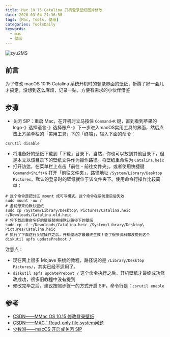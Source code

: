 ```yaml
---
title: Mac 10.15 Catalina 开机登录壁纸图片修改
date: 2020-03-04 21:36:50
tags: [Mac, Tools, 壁纸]
categories: ToolsDaily
keywords:
  - mac
  - 壁纸
---
```


![zyu2MS](https://gitee.com/michael_xiang/images/raw/master/uPic/zyu2MS.png)

## 前言

为了修改 macOS 10.15 Catalina 系统开机时的登录界面的壁纸，折腾了好一会儿才搞定，没想到这么麻烦，记录一贴，方便有需求的小伙伴借鉴 

<!-- more -->

## 步骤

- 关闭 SIP：重启 Mac，在开机时立马按住 `Command+R` 键，直到看到苹果的logo-》选择语言-》选择账户-》下一步进入macOS实用工具的界面，然后点击上方菜单栏的「实用工具」下的「终端」，输入下面的命令：

```shell
csrutil disable
```

- 将准备好的壁纸下载到「下载」目录下，当然，你也可以放到其他目录下，但是本文以该目录下的壁纸文件作为操作路径。将壁纸重命名为 `Catalina.heic`
- 打开访达，在菜单栏上点击「前往 - 前往文件夹」，或者使用快捷键 `Command+Shift+G` 打开「前往文件夹」，路径地址 `/System/Library/Desktop Pictures`。默认的登录时的壁纸就位于该文件夹下。使用命令行操作比较简单：

```shell
# 这个命令是把分区 mount 成可写模式。这个命令在系统重启后失效
sudo mount -uw /
# 备份原来的默认壁纸
sudo cp /System/Library/Desktop\ Pictures/Catalina.heic ~/Downloads/Catalina.old.heic
# 将下载后重命名好的壁纸替换掉默认路径下的壁纸
sudo cp -f ~/Downloads/Catalina.heic /System/Library/Desktop\ Pictures/Catalina.heic
# 执行了下面这行关键操作之后，开机壁纸才最最终生效！查了很多资料都没提到这个
diskutil apfs updatePreboot /
```

注意点：

- 现在网上很多 Mojave 系统的教程，路径说的是 `/Library/Desktop Pictures/`，其实已经不适用了。
- `diskutil apfs updatePreboot /` 这个命令执行之后，开机壁纸才最终成功修改成功，很多旧教程中没有提到
- 修改完毕之后，建议按照步骤一的方式开启 SIP，命令行是：`csrutil enable`


## 参考

- [CSDN——MMac OS 10.15 修改登录壁纸](https://blog.csdn.net/SummerCloudXT/article/details/103753626?depth_1-utm_source=distribute.pc_relevant.none-task&utm_source=distribute.pc_relevant.none-task)
- [CSDN——MAC：Read-only file system问题](https://blog.csdn.net/Mr_BJL/article/details/102780325?depth_1-utm_source=distribute.pc_relevant.none-task&utm_source=distribute.pc_relevant.none-task)
- [少数派——macOS 开启或关闭 SIP](https://sspai.com/post/55066)